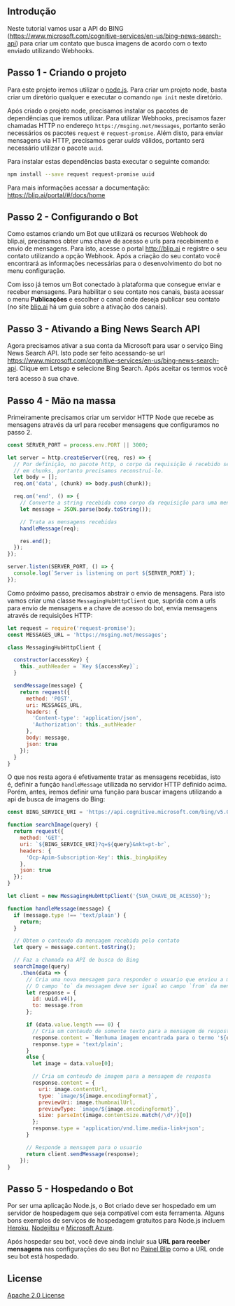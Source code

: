 ## Introdução

Neste tutorial vamos usar a API do BING (https://www.microsoft.com/cognitive-services/en-us/bing-news-search-api) para criar um contato que busca imagens de acordo com o texto enviado utilizando Webhooks.

## Passo 1 - Criando o projeto

Para este projeto iremos utilizar o [node.js](https://nodejs.org/). Para criar um projeto node, basta criar um diretório qualquer e executar o comando `npm init` neste diretório.

Após criado o projeto node, precisamos instalar os pacotes de dependências que iremos utilizar. Para utilizar Webhooks, precisamos fazer chamadas HTTP no endereço `https://msging.net/messages`, portanto serão necessários os pacotes `request` e `request-promise`. Além disto, para enviar mensagens via HTTP, precisamos gerar _uuids_ válidos, portanto será necessário utilizar o pacote `uuid`.

Para instalar estas dependências basta executar o seguinte comando:

```bash
npm install --save request request-promise uuid
```

Para mais informações acessar a documentação: https://blip.ai/portal/#/docs/home

## Passo 2 - Configurando o Bot

Como estamos criando um Bot que utilizará os recursos Webhook do blip.ai, precisamos obter uma chave de acesso e urls para recebimento e envio de mensagens. Para isto, acesse o portal http://blip.ai e registre o seu contato utilizando a opção Webhook. Após a criação do seu contato você encontrará as informações necessárias para o desenvolvimento do bot no menu configuração.

Com isso já temos um Bot conectado à plataforma que consegue enviar e receber mensagens. Para habilitar o seu contato nos canais, basta acessar o menu **Publicações** e escolher o canal onde deseja publicar seu contato (no site [blip.ai](https://blip.ai/) há um guia sobre a ativação dos canais).

## Passo 3 - Ativando a Bing News Search API

Agora precisamos ativar a sua conta da Microsoft para usar o serviço Bing News Search API. Isto pode ser feito acessando-se url https://www.microsoft.com/cognitive-services/en-us/bing-news-search-api. Clique em Letsgo e selecione Bing Search. Após aceitar os termos você terá acesso à sua chave.

## Passo 4 - Mão na massa

Primeiramente precisamos criar um servidor HTTP Node que recebe as mensagens através da url para receber mensagens que configuramos no passo 2.

```javascript
const SERVER_PORT = process.env.PORT || 3000;

let server = http.createServer((req, res) => {
  // Por definição, no pacote http, o corpo da requisição é recebido separado
  // em chunks, portanto precisamos reconstruí-lo.
  let body = [];
  req.on('data', (chunk) => body.push(chunk));

  req.on('end', () => {
    // Converte a string recebida como corpo da requisição para uma mensagem JSON
    let message = JSON.parse(body.toString());

    // Trata as mensagens recebidas
    handleMessage(req);

    res.end();
  });
});

server.listen(SERVER_PORT, () => {
  console.log(`Server is listening on port ${SERVER_PORT}`);
});
```

Como próximo passo, precisamos abstrair o envio de mensagens. Para isto vamos criar uma classe `MessagingHubHttpClient` que, suprida com a urls para envio de mensagens e a chave de acesso do bot, envia mensagens através de requisições HTTP:

```javascript
let request = require('request-promise');
const MESSAGES_URL = 'https://msging.net/messages';

class MessagingHubHttpClient {

  constructor(accessKey) {
    this._authHeader = `Key ${accessKey}`;
  }

  sendMessage(message) {
    return request({
      method: 'POST',
      uri: MESSAGES_URL,
      headers: {
        'Content-type': 'application/json',
        'Authorization': this._authHeader
      },
      body: message,
      json: true
    });
  }
}
```

O que nos resta agora é efetivamente tratar as mensagens recebidas, isto é, definir a função `handleMessage` utilizada no servidor HTTP definido acima. Porém, antes, iremos definir uma função para buscar imagens utilizando a api de busca de imagens do Bing:

```javascript
const BING_SERVICE_URI = 'https://api.cognitive.microsoft.com/bing/v5.0/images/search';

function searchImage(query) {
  return request({
    method: 'GET',
    uri: `${BING_SERVICE_URI}?q=${query}&mkt=pt-br`,
    headers: {
      'Ocp-Apim-Subscription-Key': this._bingApiKey
    },
    json: true
  });
}
```

```javascript
let client = new MessagingHubHttpClient('{SUA_CHAVE_DE_ACESSO}');

function handleMessage(message) {
  if (message.type !== 'text/plain') {
    return;
  }

  // Obtem o conteudo da mensagem recebida pelo contato
  let query = message.content.toString();

  // Faz a chamada na API de busca do Bing
  searchImage(query)
    .then(data => {
      // Cria uma nova mensagem para responder o usuario que enviou a mensagem.
      // O campo `to` da messagem deve ser igual ao campo `from` da mensagem recebida
      let response = {
        id: uuid.v4(),
        to: message.from
      };

      if (data.value.length === 0) {
        // Cria um conteudo de somente texto para a mensagem de resposta
        response.content = `Nenhuma imagem encontrada para o termo '${query}'`;
        response.type = 'text/plain';
      }
      else {
        let image = data.value[0];

        // Cria um conteudo de imagem para a mensagem de resposta
        response.content = {
          uri: image.contentUrl,
          type: `image/${image.encodingFormat}`,
          previewUri: image.thumbnailUrl,
          previewType: `image/${image.encodingFormat}`,
          size: parseInt(image.contentSize.match(/\d*/)[0])
        };
        response.type = 'application/vnd.lime.media-link+json';
      }

      // Responde a mensagem para o usuario
      return client.sendMessage(response);
    });
}
```

## Passo 5 - Hospedando o Bot

Por ser uma aplicação Node.js, o Bot criado deve ser hospedado em um servidor de hospedagem que seja compatível com esta ferramenta. Alguns bons exemplos de serviços de hospedagem gratuitos para Node.js incluem [Heroku](https://www.heroku.com/), [Nodejitsu](https://www.nodejitsu.com/) e [Microsoft Azure](https://azure.microsoft.com/).

Após hospedar seu bot, você deve ainda incluir sua **URL para receber mensagens** nas configurações do seu Bot no [Painel Blip](https://blip.ai/portal/) como a URL onde seu bot está hospedado.

## License

[Apache 2.0 License](https://github.com/takenet/messaginghub-client-csharp/blob/master/LICENSE)
